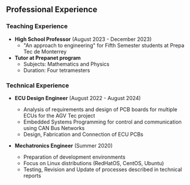 ## Professional Experience

### Teaching Experience
- **High School Professor** (August 2023 - December 2023)
  - "An approach to engineering" for Fifth Semester students at Prepa Tec de Monterrey
- **Tutor at Prepanet program**
  - Subjects: Mathematics and Physics
  - Duration: Four tetramesters

### Technical Experience
- **ECU Design Engineer** (August 2022 - August 2024)
  - Analysis of requirements and design of PCB boards for multiple ECUs for the AGV Tec project
  - Embedded Systems Programming for control and communication using CAN Bus Networks
  - Design, Fabrication and Connection of ECU PCBs
  
- **Mechatronics Engineer** (Summer 2020)
  - Preparation of development environments
  - Focus on Linux distributions (RedHatOS, CentOS, Ubuntu)
  - Testing, Revision and Update of processes described in technical reports